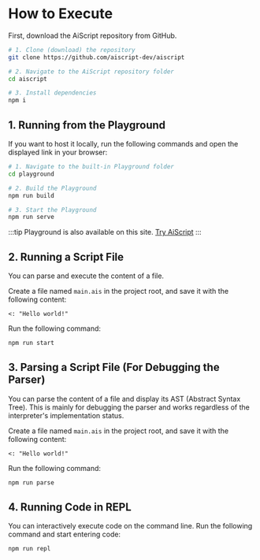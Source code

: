# How to Execute

First, download the AiScript repository from GitHub.

```sh
# 1. Clone (download) the repository
git clone https://github.com/aiscript-dev/aiscript

# 2. Navigate to the AiScript repository folder
cd aiscript

# 3. Install dependencies
npm i
```

## 1. Running from the Playground

If you want to host it locally, run the following commands and open the displayed link in your browser:

```sh
# 1. Navigate to the built-in Playground folder
cd playground

# 2. Build the Playground
npm run build

# 3. Start the Playground
npm run serve
```

:::tip
Playground is also available on this site. [Try AiScript](../playground.md)
:::

## 2. Running a Script File

You can parse and execute the content of a file.  

Create a file named `main.ais` in the project root, and save it with the following content:  

```aiscript
<: "Hello world!"
```

Run the following command:  
```sh
npm run start
```

## 3. Parsing a Script File (For Debugging the Parser)

You can parse the content of a file and display its AST (Abstract Syntax Tree). This is mainly for debugging the parser and works regardless of the interpreter's implementation status.

Create a file named `main.ais` in the project root, and save it with the following content:

```aiscript
<: "Hello world!"
```

Run the following command:  
```sh
npm run parse
```

## 4. Running Code in REPL

You can interactively execute code on the command line. Run the following command and start entering code:

```sh
npm run repl
```
